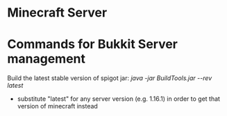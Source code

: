 # Minecraft Server

# Commands for Bukkit Server management

Build the latest stable version of spigot jar:
*java -jar BuildTools.jar --rev latest*

- substitute "latest" for any server version (e.g. 1.16.1) in order to get that version of minecraft instead